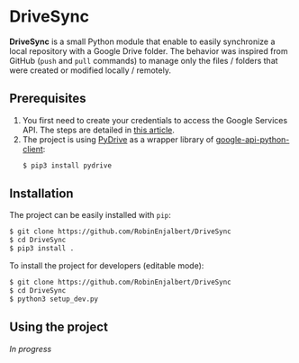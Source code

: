 # DriveSync

**DriveSync** is a small Python module that enable to easily synchronize a local repository with a Google Drive folder.
The behavior was inspired from GitHub (`push` and `pull` commands) to manage only the files / folders that were 
created or modified locally / remotely.


## Prerequisites

1. You first need to create your credentials to access the Google Services API. The steps are detailed in 
   [this article](https://medium.com/@chingjunetao/simple-way-to-access-to-google-service-api-a22f4251bb52).
2. The project is using [PyDrive](https://github.com/googledrive/PyDrive) as a wrapper library of 
   [google-api-python-client](https://github.com/googleapis/google-api-python-client):
   ```bash
   $ pip3 install pydrive
   ```


## Installation

The project can be easily installed with `pip`:

```bash
$ git clone https://github.com/RobinEnjalbert/DriveSync
$ cd DriveSync
$ pip3 install .
```

To install the project for developers (editable mode):

```bash
$ git clone https://github.com/RobinEnjalbert/DriveSync
$ cd DriveSync
$ python3 setup_dev.py
```


## Using the project

*In progress*
